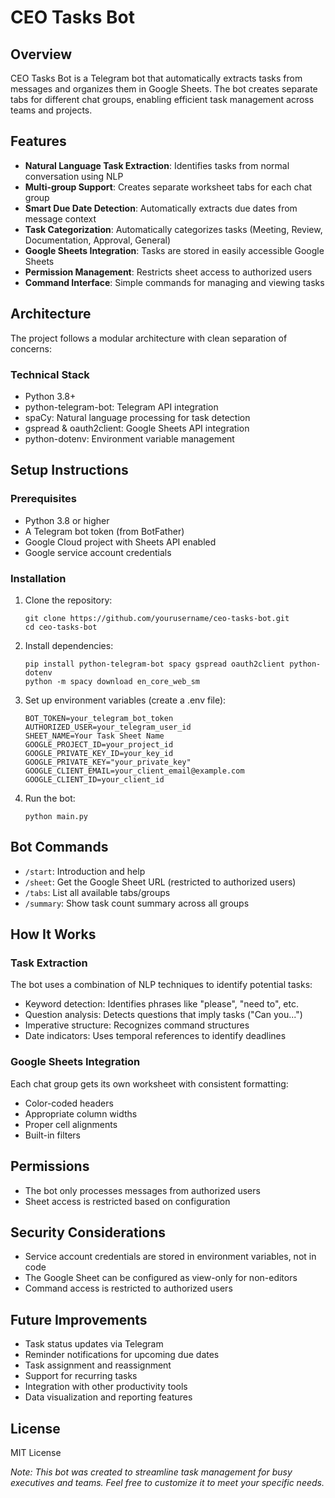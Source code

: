 # CEO Tasks Bot

## Overview

CEO Tasks Bot is a Telegram bot that automatically extracts tasks from messages and organizes them in Google Sheets. The bot creates separate tabs for different chat groups, enabling efficient task management across teams and projects.

## Features

- **Natural Language Task Extraction**: Identifies tasks from normal conversation using NLP
- **Multi-group Support**: Creates separate worksheet tabs for each chat group
- **Smart Due Date Detection**: Automatically extracts due dates from message context
- **Task Categorization**: Automatically categorizes tasks (Meeting, Review, Documentation, Approval, General)
- **Google Sheets Integration**: Tasks are stored in easily accessible Google Sheets
- **Permission Management**: Restricts sheet access to authorized users
- **Command Interface**: Simple commands for managing and viewing tasks

## Architecture

The project follows a modular architecture with clean separation of concerns:

### Technical Stack

- Python 3.8+
- python-telegram-bot: Telegram API integration
- spaCy: Natural language processing for task detection
- gspread & oauth2client: Google Sheets API integration
- python-dotenv: Environment variable management

## Setup Instructions

### Prerequisites

- Python 3.8 or higher
- A Telegram bot token (from BotFather)
- Google Cloud project with Sheets API enabled
- Google service account credentials

### Installation

1. Clone the repository:

   ```
   git clone https://github.com/yourusername/ceo-tasks-bot.git
   cd ceo-tasks-bot
   ```

2. Install dependencies:

   ```
   pip install python-telegram-bot spacy gspread oauth2client python-dotenv
   python -m spacy download en_core_web_sm
   ```

3. Set up environment variables (create a .env file):

   ```
   BOT_TOKEN=your_telegram_bot_token
   AUTHORIZED_USER=your_telegram_user_id
   SHEET_NAME=Your Task Sheet Name
   GOOGLE_PROJECT_ID=your_project_id
   GOOGLE_PRIVATE_KEY_ID=your_key_id
   GOOGLE_PRIVATE_KEY="your_private_key"
   GOOGLE_CLIENT_EMAIL=your_client_email@example.com
   GOOGLE_CLIENT_ID=your_client_id
   ```

4. Run the bot:
   ```
   python main.py
   ```

## Bot Commands

- `/start`: Introduction and help
- `/sheet`: Get the Google Sheet URL (restricted to authorized users)
- `/tabs`: List all available tabs/groups
- `/summary`: Show task count summary across all groups

## How It Works

### Task Extraction

The bot uses a combination of NLP techniques to identify potential tasks:

- Keyword detection: Identifies phrases like "please", "need to", etc.
- Question analysis: Detects questions that imply tasks ("Can you...")
- Imperative structure: Recognizes command structures
- Date indicators: Uses temporal references to identify deadlines

### Google Sheets Integration

Each chat group gets its own worksheet with consistent formatting:

- Color-coded headers
- Appropriate column widths
- Proper cell alignments
- Built-in filters

## Permissions

- The bot only processes messages from authorized users
- Sheet access is restricted based on configuration

## Security Considerations

- Service account credentials are stored in environment variables, not in code
- The Google Sheet can be configured as view-only for non-editors
- Command access is restricted to authorized users

## Future Improvements

- Task status updates via Telegram
- Reminder notifications for upcoming due dates
- Task assignment and reassignment
- Support for recurring tasks
- Integration with other productivity tools
- Data visualization and reporting features

## License

MIT License

_Note: This bot was created to streamline task management for busy executives and teams. Feel free to customize it to meet your specific needs._
